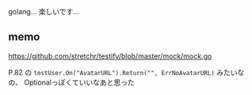 golang... 楽しいです...

## memo

<https://github.com/stretchr/testify/blob/master/mock/mock.go>

P.82 の `testUser.On("AvatarURL").Return("", ErrNoAvatarURL)` みたいなの、
Optionalっぽくていいなあと思った

